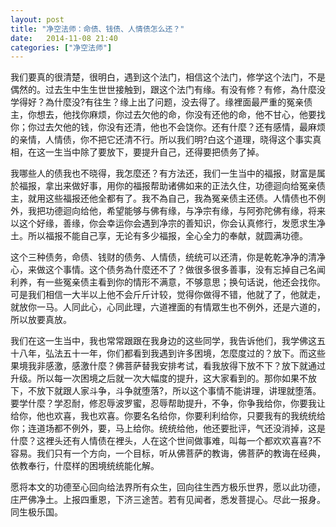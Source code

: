 ```yaml
---
layout: post
title: "净空法师：命债、钱债、人情债怎么还？"
date:   2014-11-08 21:40
categories: ["净空法师"]
---
```


我们要真的很清楚，很明白，遇到这个法门，相信这个法门，修学这个法门，不是偶然的。过去生中生生世世接触到，跟这个法门有缘。有没有修？有修，為什麼没学得好？為什麼没?有往生？缘上出了问题，没去得了。缘裡面最严重的冤亲债主，你想去，他找你麻烦，你过去欠他的命，你没有还他的命，他不甘心，他要找你；你过去欠他的钱，你没有还清，他也不会饶你。还有什麼？还有感情，最麻烦的亲情，人情债，你不把它还清不行。所以我们明?白这个道理，晓得这个事实真相，在这一生当中除了要放下，要提升自己，还得要把债务了掉。

我哪些人的债我也不晓得，我怎麼还？有方法还，我们一生当中的福报，财富是属於福报，拿出来做好事，用你的福报帮助诸佛如来的正法久住，功德迴向给冤亲债主，就用这些福报还他全都有了。我不為自己，我為冤亲债主还债。人情债也不例外，我把功德迴向给他，希望能够与佛有缘，与净宗有缘，与阿弥陀佛有缘，将来以这个好缘，善缘，你会幸运你会遇到净宗的善知识，你会认真修行，发愿求生净土。所以福报不能自己享，无论有多少福报，全心全力的奉献，就圆满功德。

这个三种债务，命债、钱财的债务、人情债，统统可以还清，你是乾乾净净的清净心，来做这个事情。这个债务為什麼还不了？做很多很多善事，没有忘掉自己名闻利养，有一些冤亲债主看到你的情形不满意，不够意思；换句话说，他还会找你。可是我们相信一大半以上他不会斤斤计较，觉得你做得不错，他就了了，他就走，就放你一马。人同此心，心同此理，六道裡面的有情眾生也不例外，还是六道的，所以放要真放。

我们在这一生当中，我也常常跟跟在我身边的这些同学，我告诉他们，我学佛这五十八年，弘法五十一年，你们都看到我遇到许多困境，怎麼度过的？放下。而这些果境我非感激，感激什麼？佛菩萨替我安排考试，看我放得下放不下？放下就通过升级。所以每一次困境之后就一次大幅度的提升，这大家看到的。那你如果不放下，不放下就跟人家斗争，斗争就堕落?，所以这个事情不能讲理，讲理就堕落。要学什麼？学忍耐，修忍辱波罗蜜，忍辱帮助提升，不争，你争我给你，你要我让给你，他也欢喜，我也欢喜。你要名名给你，你要利利给你，只要我有的我统统给你；连道场都不例外，要，马上给你。统统给他，他还要批评，气还没消掉，这是什麼？这裡头还有人情债在裡头，人在这个世间做事难，叫每一个都欢欢喜喜?不容易。我们只有一个方向，一个目标，听从佛菩萨的教诲，佛菩萨的教诲在经典，依教奉行，什麼样的困境统统能化解。

愿将本文的功德至心回向给法界所有众生，回向往生西方极乐世界，愿以此功德，庄严佛净土。上报四重恩，下济三途苦。若有见闻者，悉发菩提心。尽此一报身。同生极乐国。

